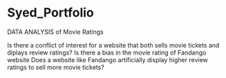 # Syed_Portfolio
DATA ANALYSIS of Movie Ratings

Is there a conflict of interest for a website that both sells movie tickets and diplays review ratings?
Is there a bias in the movie rating of Fandango website
Does a website like Fandango artificially display higher review ratings to sell more movie tickets?
